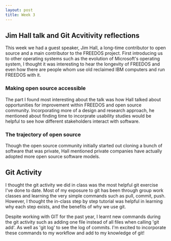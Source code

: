 ```yaml
---
layout: post
title: Week 3
---
```


## Jim Hall talk and Git Acvitivity reflections
<!--more-->

This week we had a guest speaker, Jim Hall, a long-time contributor to open source and a main contributor to the FREEDOS project. First introducing us to other operating systems such as the evolution of Microsoft's operating system, I thought it was interesting to hear the longevity of FREEDOS and even how there are people whom use old reclaimed IBM computers and run FREEDOS with it. 

### Making open source accessible
The part I found most interesting about the talk was how Hall talked about opportunities for improvement within FREEDOS and open source community. Incorporating more of a design and research approach, he mentioned about finding time to incorprate usability studies would be helpful to see how different stakeholders interact with software. 

### The trajectory of open source
Though the open source community initially started out cloning a bunch of software that was private, Hall mentioned private companies have actually adopted more open source software models. 

## Git Activity 
<!--more-->
I thought the git activity we did in class was the most helpful git exercise I've done to date. Most of my exposure to git has been through group work classes and learning the very simple commands such as pull, commit, push. However, I thought the in-class step by step tutorial was helpful in learning why each step exists, and the benefits of why we use git.

Despite working with GIT for the past year, I learnt new commands during the git activity such as 
adding one file instead of all files when calling 'git add'. As well as 'git log' to see the log of commits. I'm excited to incorporate these commands to my workflow and add to my knowledge of git! 